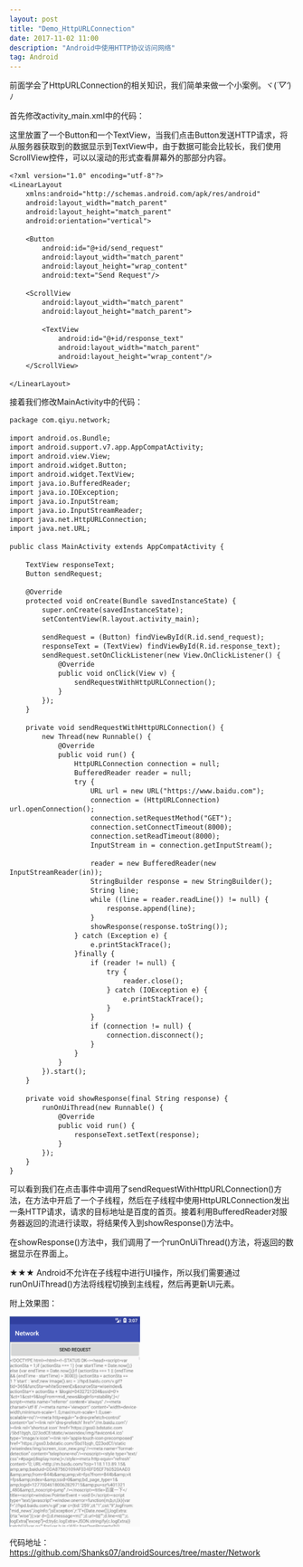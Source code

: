 ```yaml
---
layout: post
title: "Demo_HttpURLConnection"
date: 2017-11-02 11:00
description: "Android中使用HTTP协议访问网络"
tag: Android
---
```

前面学会了HttpURLConnection的相关知识，我们简单来做一个小案例。ヾ(*´▽‘*)ﾉ

首先修改activity_main.xml中的代码：

这里放置了一个Button和一个TextView，当我们点击Button发送HTTP请求，将从服务器获取到的数据显示到TextView中，由于数据可能会比较长，我们使用ScrollView控件，可以以滚动的形式查看屏幕外的那部分内容。
```
<?xml version="1.0" encoding="utf-8"?>
<LinearLayout
    xmlns:android="http://schemas.android.com/apk/res/android"
    android:layout_width="match_parent"
    android:layout_height="match_parent"
    android:orientation="vertical">

    <Button
        android:id="@+id/send_request"
        android:layout_width="match_parent"
        android:layout_height="wrap_content"
        android:text="Send Request"/>

    <ScrollView
        android:layout_width="match_parent"
        android:layout_height="match_parent">

        <TextView
            android:id="@+id/response_text"
            android:layout_width="match_parent"
            android:layout_height="wrap_content"/>
    </ScrollView>

</LinearLayout>
```

接着我们修改MainActivity中的代码：
```
package com.qiyu.network;

import android.os.Bundle;
import android.support.v7.app.AppCompatActivity;
import android.view.View;
import android.widget.Button;
import android.widget.TextView;
import java.io.BufferedReader;
import java.io.IOException;
import java.io.InputStream;
import java.io.InputStreamReader;
import java.net.HttpURLConnection;
import java.net.URL;

public class MainActivity extends AppCompatActivity {

    TextView responseText;
    Button sendRequest;

    @Override
    protected void onCreate(Bundle savedInstanceState) {
        super.onCreate(savedInstanceState);
        setContentView(R.layout.activity_main);

        sendRequest = (Button) findViewById(R.id.send_request);
        responseText = (TextView) findViewById(R.id.response_text);
        sendRequest.setOnClickListener(new View.OnClickListener() {
            @Override
            public void onClick(View v) {
                sendRequestWithHttpURLConnection();
            }
        });
    }

    private void sendRequestWithHttpURLConnection() {
        new Thread(new Runnable() {
            @Override
            public void run() {
                HttpURLConnection connection = null;
                BufferedReader reader = null;
                try {
                    URL url = new URL("https://www.baidu.com");
                    connection = (HttpURLConnection) url.openConnection();
                    connection.setRequestMethod("GET");
                    connection.setConnectTimeout(8000);
                    connection.setReadTimeout(8000);
                    InputStream in = connection.getInputStream();

                    reader = new BufferedReader(new InputStreamReader(in));
                    StringBuilder response = new StringBuilder();
                    String line;
                    while ((line = reader.readLine()) != null) {
                        response.append(line);
                    }
                    showResponse(response.toString());
                } catch (Exception e) {
                    e.printStackTrace();
                }finally {
                    if (reader != null) {
                        try {
                            reader.close();
                        } catch (IOException e) {
                            e.printStackTrace();
                        }
                    }
                    if (connection != null) {
                        connection.disconnect();
                    }
                }
            }
        }).start();
    }

    private void showResponse(final String response) {
        runOnUiThread(new Runnable() {
            @Override
            public void run() {
                responseText.setText(response);
            }
        });
    }
}
```
可以看到我们在点击事件中调用了sendRequestWithHttpURLConnection()方法，在方法中开启了一个子线程，然后在子线程中使用HttpURLConnection发出一条HTTP请求，请求的目标地址是百度的首页。接着利用BufferedReader对服务器返回的流进行读取，将结果传入到showResponse()方法中。

在showResponse()方法中，我们调用了一个runOnUiThread()方法，将返回的数据显示在界面上。

★★★ Android不允许在子线程中进行UI操作，所以我们需要通过runOnUiThread()方法将线程切换到主线程，然后再更新UI元素。

附上效果图：
<div>
  <img src="/images/image/HttpURLConnection.png" width="231" height="372">
</div>

代码地址：https://github.com/Shanks07/androidSources/tree/master/Network
